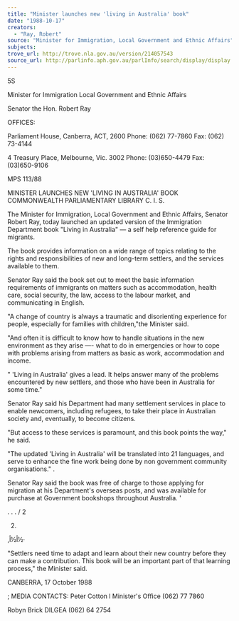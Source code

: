 ```yaml
---
title: "Minister launches new 'living in Australia' book"
date: "1988-10-17"
creators:
  - "Ray, Robert"
source: "Minister for Immigration, Local Government and Ethnic Affairs"
subjects:
trove_url: http://trove.nla.gov.au/version/214057543
source_url: http://parlinfo.aph.gov.au/parlInfo/search/display/display.w3p;query=Id%3A%22media/pressrel/HPR08017540%22
---
```


 5S

 Minister for  Immigration  Local Government  and Ethnic Affairs

 Senator the Hon. Robert Ray

 OFFICES:

 Parliament House,  Canberra, ACT, 2600  Phone: (062) 77-7860  Fax: (062) 73-4144

 4 Treasury Place,  Melbourne, Vic. 3002  Phone: (03)650-4479  Fax: (03)650-9106

 MPS 113/88

 MINISTER LAUNCHES NEW 'LIVING IN AUSTRALIA' BOOK  COMMONWEALTH   PARLIAMENTARY LIBRARY C. I. S.

 The Minister for Immigration, Local Government and Ethnic  Affairs, Senator Robert Ray, today launched an updated version of  the Immigration Department book "Living in Australia" —  a self­  help reference guide for migrants.

 The book provides information on a wide range of topics relating  to the rights and responsibilities of new and long-term settlers,  and the services available to them.

 Senator Ray said the book set out to meet the basic information  requirements of immigrants on matters such as accommodation,  health care, social security, the law, access to the labour  market, and communicating in English.

 "A change of country is always a traumatic and disorienting  experience for people, especially for families with children,"the  Minister said.

 "And often it is difficult to know how to handle situations in  the new environment as they arise —- what to do in emergencies or  how to cope with problems arising from matters as basic as work,  accommodation and income.

 " 'Living in Australia' gives a lead. It helps answer many of the  problems encountered by new settlers, and those who have been in  Australia for some time."

 Senator Ray said his Department had many settlement services in  place to enable newcomers, including refugees, to take their  place in Australian society and, eventually, to become citizens.

 "But access to these services is paramount, and this book points  the way," he said.

 "The updated 'Living in Australia' will be translated into 21  languages, and serve to enhance the fine work being done by non­ government community organisations." .

 Senator Ray said the book was free of charge to those applying  for migration at his Department's overseas posts, and was  available for purchase at Government bookshops throughout  Australia. '

 . . . / 2

 2.

 ,Î½Î½·

 "Settlers need time to adapt and learn about their new country  before they can make a contribution.  This book will be an  important part of that learning process," the Minister said.

 CANBERRA, 17 October 1988

 ;  MEDIA CONTACTS: Peter Cotton l  Minister's Office  (062) 77 7860

 Robyn Brick  DILGEA  (062) 64 2754

